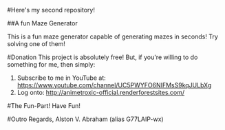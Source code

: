#Here's my second repository!

##A fun Maze Generator

This is a fun maze generator capable of generating mazes in seconds!
Try solving one of them!

#Donation
This project is absolutely free!
But, if you're willing to do something for me, then simply:
1) Subscribe to me in YouTube at:
                            https://www.youtube.com/channel/UC5PWYFO6NIFMsS9kqJULbXg
2) Log onto:
                            http://animetroxic-official.renderforestsites.com/                         

#The Fun-Part!
Have Fun!

#Outro
Regards,
Alston V. Abraham (alias G77LAIP-wx)
